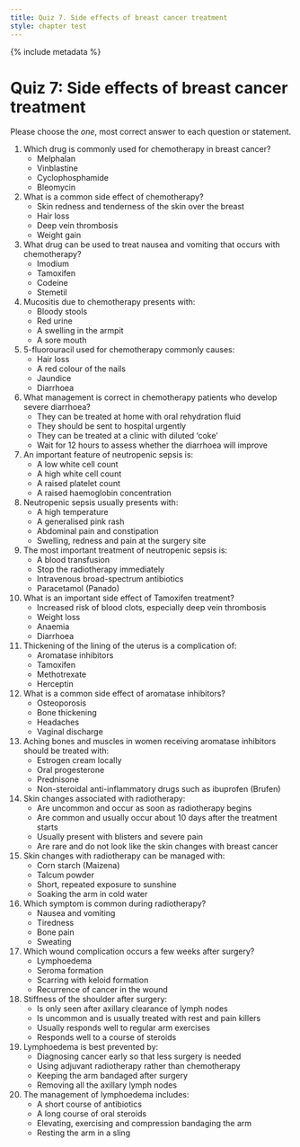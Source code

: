 ```yaml
---
title: Quiz 7. Side effects of breast cancer treatment
style: chapter test
---
```


{% include metadata %}

# Quiz 7: Side effects of breast cancer treatment

Please choose the *one*, most correct answer to each question or statement.

1.	Which drug is commonly used for chemotherapy in breast cancer?
	-	Melphalan
	-	Vinblastine
	+	Cyclophosphamide
	-	Bleomycin
2.	What is a common side effect of chemotherapy?
	-	Skin redness and tenderness of the skin over the breast
	+	Hair loss
	-	Deep vein thrombosis
	-	Weight gain
3.	What drug can be used to treat nausea and vomiting that occurs with chemotherapy?
	-	Imodium
	-	Tamoxifen
	-	Codeine
	+	Stemetil
4.	Mucositis due to chemotherapy presents with:
	-	Bloody stools
	-	Red urine
	-	A swelling in the armpit
	+	A sore mouth
5.	5-fluorouracil used for chemotherapy commonly causes:
	-	Hair loss
	-	A red colour of the nails
	-	Jaundice
	+	Diarrhoea
6.	What management is correct in chemotherapy patients who develop severe diarrhoea?
	-	They can be treated at home with oral rehydration fluid
	+	They should be sent to hospital urgently
	-	They can be treated at a clinic with diluted ‘coke’
	-	Wait for 12 hours to assess whether the diarrhoea will improve
7.	An important feature of neutropenic sepsis is:
	+	A low white cell count
	-	A high white cell count
	-	A raised platelet count
	-	A raised haemoglobin concentration
8.	Neutropenic sepsis usually presents with:
	+	A high temperature
	-	A generalised pink rash
	-	Abdominal pain and constipation
	-	Swelling, redness and pain at the surgery site
9.	The most important treatment of neutropenic sepsis is:
	-	A blood transfusion
	-	Stop the radiotherapy immediately
	+	Intravenous broad-spectrum antibiotics
	-	Paracetamol (Panado)
10.	What is an important side effect of Tamoxifen treatment?
	+	Increased risk of blood clots, especially deep vein thrombosis
	-	Weight loss
	-	Anaemia
	-	Diarrhoea
11.	Thickening of the lining of the uterus is a complication of:
	-	Aromatase inhibitors
	+	Tamoxifen
	-	Methotrexate
	-	Herceptin
12.	What is a common side effect of aromatase inhibitors?
	+	Osteoporosis
	-	Bone thickening
	-	Headaches
	-	Vaginal discharge
13.	Aching bones and muscles in women receiving aromatase inhibitors should be treated with:
	-	Estrogen cream locally
	-	Oral progesterone
	-	Prednisone
	+	Non-steroidal anti-inflammatory drugs such as ibuprofen (Brufen)
14.	Skin changes associated with radiotherapy:
	-	Are uncommon and occur as soon as radiotherapy begins
	+	Are common and usually occur about 10 days after the treatment starts
	-	Usually present with blisters and severe pain
	-	Are rare and do not look like the skin changes with breast cancer
15.	Skin changes with radiotherapy can be managed with:
	+	Corn starch (Maizena)
	-	Talcum powder
	-	Short, repeated exposure to sunshine
	-	Soaking the arm in cold water
16.	Which symptom is common during radiotherapy?
	-	Nausea and vomiting
	+	Tiredness
	-	Bone pain
	-	Sweating
17.	Which wound complication occurs a few weeks after surgery?
	-	Lymphoedema
	+	Seroma formation
	-	Scarring with keloid formation
	-	Recurrence of cancer in the wound
18.	Stiffness of the shoulder after surgery:
	-	Is only seen after axillary clearance of lymph nodes
	-	Is uncommon and is usually treated with rest and pain killers
	+	Usually responds well to regular arm exercises
	-	Responds well to a course of steroids
19.	Lymphoedema is best prevented by:
	+	Diagnosing cancer early so that less surgery is needed
	-	Using adjuvant radiotherapy rather than chemotherapy
	-	Keeping the arm bandaged after surgery
	-	Removing all the axillary lymph nodes
20.	The management of lymphoedema includes:
	-	A short course of antibiotics
	-	A long course of oral steroids
	+	Elevating, exercising and compression bandaging the arm
	-	Resting the arm in a sling
